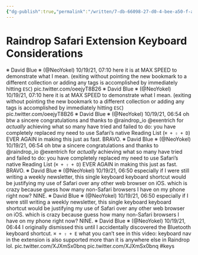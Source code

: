 ```yaml
---
{"dg-publish":true,"permalink":"/written/7-db-66098-27-d0-4-bee-a50-f-a30007-bf-4-a86/","dgHomeLink":true,"dgPassFrontmatter":false}
---
```


# Raindrop Safari Extension Keyboard Considerations
※ David Blue ※ (‪@NeoYokel‬)
10/19/21, 07:10
here it is at MAX SPEED to demonstrate what I mean. (exiting without pointing the new bookmark to a different collection or adding any tags is accomplished by immediately hitting `ESC`) pic.twitter.com/oeejyT8B26
※ David Blue ※ (‪@NeoYokel‬)
10/19/21, 07:10
here it is at MAX SPEED to demonstrate what I mean. (exiting without pointing the new bookmark to a different collection or adding any tags is accomplished by immediately hitting `ESC`) pic.twitter.com/oeejyT8B26
※ David Blue ※ (‪@NeoYokel‬)
10/19/21, 06:54
oh btw a sincere congratulations and thanks to ‪@raindrop_io‬ ‪@exentrich‬ for *actually* achieving what so many have tried and failed to do: you have completely replaced my need to use Safari’s native Reading List (`⌘ + ⇧ + D`) EVER AGAIN in making this just as fast. BRAVO.
※ David Blue ※ (‪@NeoYokel‬)
10/19/21, 06:54
oh btw a sincere congratulations and thanks to ‪@raindrop_io‬ ‪@exentrich‬ for *actually* achieving what so many have tried and failed to do: you have completely replaced my need to use Safari’s native Reading List (`⌘ + ⇧ + D`) EVER AGAIN in making this just as fast. BRAVO.
※ David Blue ※ (‪@NeoYokel‬)
10/19/21, 06:50
especially if I were still writing a weekly newsletter, this single keyboard keyboard shortcut would be justifying my use of Safari over any other web browser on iOS. which is crazy because guess how many non-Safari browsers I have on my phone right now? NINE.
※ David Blue ※ (‪@NeoYokel‬)
10/19/21, 06:50
especially if I were still writing a weekly newsletter, this single keyboard keyboard shortcut would be justifying my use of Safari over any other web browser on iOS. which is crazy because guess how many non-Safari browsers I have on my phone right now? NINE.
※ David Blue ※ (‪@NeoYokel‬)
10/19/21, 06:44
I originally dismissed this until I accidentally discovered the Bluetooth keyboard shortcut. `⌘ + ⇧ + E` what you can’t see in this video: keyboard nav in the extension is also supported more than it is anywhere else in Raindrop lol. pic.twitter.com/XJXmSx0bnq pic.twitter.com/XJXmSx0bnq #keys